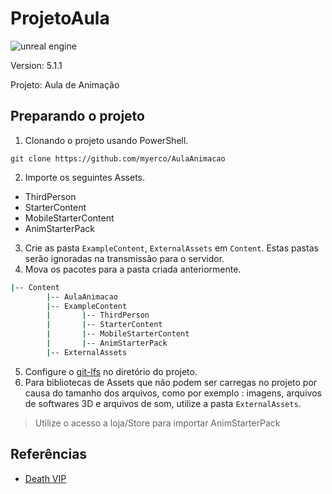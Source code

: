 # ProjetoAula
![unreal engine](https://img.shields.io/badge/-Unreal%20Engine-313131?style=for-the-badge&logo=unreal-engine&logoColor=white)

Version: 5.1.1

Projeto:  Aula de Animação



## Preparando o projeto

1. Clonando o projeto usando PowerShell.
```
git clone https://github.com/myerco/AulaAnimacao
```
2. Importe os seguintes Assets.
- ThirdPerson
- StarterContent
- MobileStarterContent
- AnimStarterPack
3. Crie as pasta `ExampleContent`, `ExternalAssets` em `Content`. Estas pastas serão ignoradas na transmissão para o servidor.
4. Mova os pacotes para a pasta criada anteriormente.
```bash
|-- Content
		|-- AulaAnimacao
		|-- ExampleContent
		|		|-- ThirdPerson
		|		|-- StarterContent
		|		|-- MobileStarterContent
		|		|-- AnimStarterPack
		|-- ExternalAssets
```
5. Configure o [git-lfs](https://git-lfs.github.com/) no diretório do projeto.
6. Para bibliotecas de Assets que não podem ser carregas no projeto por causa do tamanho dos arquivos, como por exemplo : imagens, arquivos de softwares 3D e arquivos de som,  utilize a pasta `ExternalAssets`.

> Utilize o acesso a loja/Store para importar AnimStarterPack


## Referências
- [Death VIP](http://cafegeek.eti.br/trabalhos/modelo_gdd_death_vip.html)
